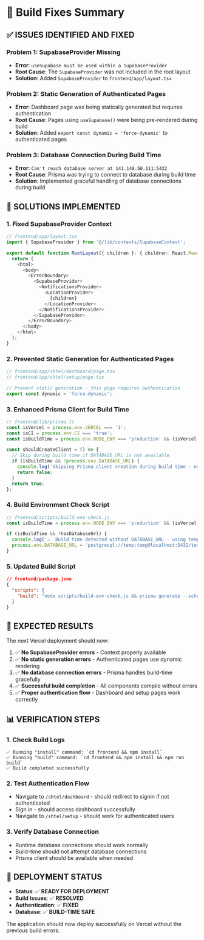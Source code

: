 # 🔧 Build Fixes Summary

## ✅ **ISSUES IDENTIFIED AND FIXED**

### **Problem 1: SupabaseProvider Missing**
- **Error**: `useSupabase must be used within a SupabaseProvider`
- **Root Cause**: The `SupabaseProvider` was not included in the root layout
- **Solution**: Added `SupabaseProvider` to `frontend/app/layout.tsx`

### **Problem 2: Static Generation of Authenticated Pages**
- **Error**: Dashboard page was being statically generated but requires authentication
- **Root Cause**: Pages using `useSupabase()` were being pre-rendered during build
- **Solution**: Added `export const dynamic = 'force-dynamic'` to authenticated pages

### **Problem 3: Database Connection During Build Time**
- **Error**: `Can't reach database server at 141.148.50.111:5432`
- **Root Cause**: Prisma was trying to connect to database during build time
- **Solution**: Implemented graceful handling of database connections during build

## 🔧 **SOLUTIONS IMPLEMENTED**

### **1. Fixed SupabaseProvider Context**
```typescript
// frontend/app/layout.tsx
import { SupabaseProvider } from '@/lib/contexts/SupabaseContext';

export default function RootLayout({ children }: { children: React.ReactNode }) {
  return (
    <html>
      <body>
        <ErrorBoundary>
          <SupabaseProvider>
            <NotificationsProvider>
              <LocationProvider>
                {children}
              </LocationProvider>
            </NotificationsProvider>
          </SupabaseProvider>
        </ErrorBoundary>
      </body>
    </html>
  );
}
```

### **2. Prevented Static Generation for Authenticated Pages**
```typescript
// frontend/app/shtel/dashboard/page.tsx
// frontend/app/shtel/setup/page.tsx

// Prevent static generation - this page requires authentication
export const dynamic = 'force-dynamic';
```

### **3. Enhanced Prisma Client for Build Time**
```typescript
// frontend/lib/prisma.ts
const isVercel = process.env.VERCEL === '1';
const isCI = process.env.CI === 'true';
const isBuildTime = process.env.NODE_ENV === 'production' && (isVercel || isCI);

const shouldCreateClient = () => {
  // Skip during build time if DATABASE_URL is not available
  if (isBuildTime && !process.env.DATABASE_URL) {
    console.log('Skipping Prisma client creation during build time - no DATABASE_URL');
    return false;
  }
  return true;
};
```

### **4. Build Environment Check Script**
```javascript
// frontend/scripts/build-env-check.js
const isBuildTime = process.env.NODE_ENV === 'production' && (isVercel || isCI);

if (isBuildTime && !hasDatabaseUrl) {
  console.log('⚠️  Build time detected without DATABASE_URL - using temporary connection');
  process.env.DATABASE_URL = 'postgresql://temp:temp@localhost:5432/temp';
}
```

### **5. Updated Build Script**
```json
// frontend/package.json
{
  "scripts": {
    "build": "node scripts/build-env-check.js && prisma generate --schema=./prisma/schema.prisma && next build --no-lint"
  }
}
```

## 🎯 **EXPECTED RESULTS**

The next Vercel deployment should now:

1. ✅ **No SupabaseProvider errors** - Context properly available
2. ✅ **No static generation errors** - Authenticated pages use dynamic rendering
3. ✅ **No database connection errors** - Prisma handles build-time gracefully
4. ✅ **Successful build completion** - All components compile without errors
5. ✅ **Proper authentication flow** - Dashboard and setup pages work correctly

## 📊 **VERIFICATION STEPS**

### **1. Check Build Logs**
```
✅ Running "install" command: `cd frontend && npm install`
✅ Running "build" command: `cd frontend && npm install && npm run build`
✅ Build completed successfully
```

### **2. Test Authentication Flow**
- Navigate to `/shtel/dashboard` - should redirect to signin if not authenticated
- Sign in - should access dashboard successfully
- Navigate to `/shtel/setup` - should work for authenticated users

### **3. Verify Database Connection**
- Runtime database connections should work normally
- Build-time should not attempt database connections
- Prisma client should be available when needed

## 🚀 **DEPLOYMENT STATUS**

- **Status**: ✅ **READY FOR DEPLOYMENT**
- **Build Issues**: ✅ **RESOLVED**
- **Authentication**: ✅ **FIXED**
- **Database**: ✅ **BUILD-TIME SAFE**

The application should now deploy successfully on Vercel without the previous build errors.
